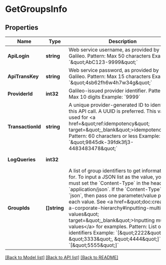 # GetGroupsInfo

## Properties
Name | Type | Description | Notes
------------ | ------------- | ------------- | -------------
**ApiLogin** | **string** | Web service username, as provided by Galileo. Pattern: Max 50 characters Example: &#x60;\&quot;AbC123-9999\&quot;&#x60; | [optional] [default to AbC123-9999]
**ApiTransKey** | **string** | Web service password, as provided by Galileo. Pattern: Max 15 characters Example: &#x60;\&quot;4sb62fh6w4h7w34g\&quot;&#x60; | [optional] [default to 4sb62fh6w4h7w34g]
**ProviderId** | **int32** | Galileo-issued provider identifier. Pattern: Max 10 digits Example: &#x60;9999&#x60; | [optional] [default to 9999]
**TransactionId** | **string** | A unique provider-generated ID to identify this API call. A UUID is preferred. This value is used for &lt;a href&#x3D;\&quot;ref:idempotency\&quot; target&#x3D;\&quot;_blank\&quot;&gt;idempotency&lt;/a&gt;. Pattern: 60 characters or less Example: &#x60;\&quot;9845dk-39fdk3fj3-4483483478\&quot;&#x60; | [default to 123e4567-e89b-12d3-a456-426614174000]
**LogQueries** | **int32** |  | [optional] [default to LOG_QUERIES.0_]
**GroupIds** | **[]string** | A list of group identifiers to get information for. To input a JSON list as the value, you must set the &#x60;Content-Type&#x60; in the header to &#x60;application/json&#x60;. If the &#x60;Content-Type&#x60; is not &#x60;json&#x60;, then pass one parameter/value pair for each value. See &lt;a href&#x3D;\&quot;doc:creating-a-corporate-hierarchy#inputting-multiple-values\&quot; target&#x3D;\&quot;_blank\&quot;&gt;Inputting multiple values&lt;/a&gt; for examples. Pattern: List of identifiers Example: &#x60;[\&quot;2222\&quot;, \&quot;3333\&quot;, \&quot;4444\&quot;]&#x60; or &#x60;[\&quot;5555\&quot;]&#x60; | [default to ["0","4"]]

[[Back to Model list]](../README.md#documentation-for-models) [[Back to API list]](../README.md#documentation-for-api-endpoints) [[Back to README]](../README.md)

